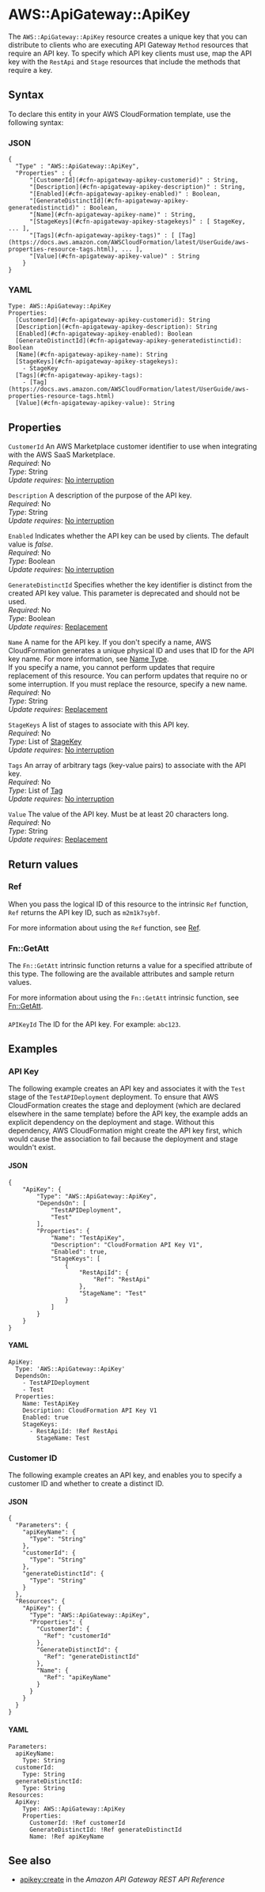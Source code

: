 # AWS::ApiGateway::ApiKey<a name="aws-resource-apigateway-apikey"></a>

The `AWS::ApiGateway::ApiKey` resource creates a unique key that you can distribute to clients who are executing API Gateway `Method` resources that require an API key\. To specify which API key clients must use, map the API key with the `RestApi` and `Stage` resources that include the methods that require a key\. 

## Syntax<a name="aws-resource-apigateway-apikey-syntax"></a>

To declare this entity in your AWS CloudFormation template, use the following syntax:

### JSON<a name="aws-resource-apigateway-apikey-syntax.json"></a>

```
{
  "Type" : "AWS::ApiGateway::ApiKey",
  "Properties" : {
      "[CustomerId](#cfn-apigateway-apikey-customerid)" : String,
      "[Description](#cfn-apigateway-apikey-description)" : String,
      "[Enabled](#cfn-apigateway-apikey-enabled)" : Boolean,
      "[GenerateDistinctId](#cfn-apigateway-apikey-generatedistinctid)" : Boolean,
      "[Name](#cfn-apigateway-apikey-name)" : String,
      "[StageKeys](#cfn-apigateway-apikey-stagekeys)" : [ StageKey, ... ],
      "[Tags](#cfn-apigateway-apikey-tags)" : [ [Tag](https://docs.aws.amazon.com/AWSCloudFormation/latest/UserGuide/aws-properties-resource-tags.html), ... ],
      "[Value](#cfn-apigateway-apikey-value)" : String
    }
}
```

### YAML<a name="aws-resource-apigateway-apikey-syntax.yaml"></a>

```
Type: AWS::ApiGateway::ApiKey
Properties: 
  [CustomerId](#cfn-apigateway-apikey-customerid): String
  [Description](#cfn-apigateway-apikey-description): String
  [Enabled](#cfn-apigateway-apikey-enabled): Boolean
  [GenerateDistinctId](#cfn-apigateway-apikey-generatedistinctid): Boolean
  [Name](#cfn-apigateway-apikey-name): String
  [StageKeys](#cfn-apigateway-apikey-stagekeys): 
    - StageKey
  [Tags](#cfn-apigateway-apikey-tags): 
    - [Tag](https://docs.aws.amazon.com/AWSCloudFormation/latest/UserGuide/aws-properties-resource-tags.html)
  [Value](#cfn-apigateway-apikey-value): String
```

## Properties<a name="aws-resource-apigateway-apikey-properties"></a>

`CustomerId`  <a name="cfn-apigateway-apikey-customerid"></a>
An AWS Marketplace customer identifier to use when integrating with the AWS SaaS Marketplace\.  
*Required*: No  
*Type*: String  
*Update requires*: [No interruption](https://docs.aws.amazon.com/AWSCloudFormation/latest/UserGuide/using-cfn-updating-stacks-update-behaviors.html#update-no-interrupt)

`Description`  <a name="cfn-apigateway-apikey-description"></a>
A description of the purpose of the API key\.  
*Required*: No  
*Type*: String  
*Update requires*: [No interruption](https://docs.aws.amazon.com/AWSCloudFormation/latest/UserGuide/using-cfn-updating-stacks-update-behaviors.html#update-no-interrupt)

`Enabled`  <a name="cfn-apigateway-apikey-enabled"></a>
Indicates whether the API key can be used by clients\. The default value is *false*\.  
*Required*: No  
*Type*: Boolean  
*Update requires*: [No interruption](https://docs.aws.amazon.com/AWSCloudFormation/latest/UserGuide/using-cfn-updating-stacks-update-behaviors.html#update-no-interrupt)

`GenerateDistinctId`  <a name="cfn-apigateway-apikey-generatedistinctid"></a>
Specifies whether the key identifier is distinct from the created API key value\. This parameter is deprecated and should not be used\.  
*Required*: No  
*Type*: Boolean  
*Update requires*: [Replacement](https://docs.aws.amazon.com/AWSCloudFormation/latest/UserGuide/using-cfn-updating-stacks-update-behaviors.html#update-replacement)

`Name`  <a name="cfn-apigateway-apikey-name"></a>
A name for the API key\. If you don't specify a name, AWS CloudFormation generates a unique physical ID and uses that ID for the API key name\. For more information, see [Name Type](https://docs.aws.amazon.com/AWSCloudFormation/latest/UserGuide/aws-properties-name.html)\.  
If you specify a name, you cannot perform updates that require replacement of this resource\. You can perform updates that require no or some interruption\. If you must replace the resource, specify a new name\. 
*Required*: No  
*Type*: String  
*Update requires*: [Replacement](https://docs.aws.amazon.com/AWSCloudFormation/latest/UserGuide/using-cfn-updating-stacks-update-behaviors.html#update-replacement)

`StageKeys`  <a name="cfn-apigateway-apikey-stagekeys"></a>
A list of stages to associate with this API key\.  
*Required*: No  
*Type*: List of [StageKey](aws-properties-apigateway-apikey-stagekey.md)  
*Update requires*: [No interruption](https://docs.aws.amazon.com/AWSCloudFormation/latest/UserGuide/using-cfn-updating-stacks-update-behaviors.html#update-no-interrupt)

`Tags`  <a name="cfn-apigateway-apikey-tags"></a>
An array of arbitrary tags \(key\-value pairs\) to associate with the API key\.  
*Required*: No  
*Type*: List of [Tag](https://docs.aws.amazon.com/AWSCloudFormation/latest/UserGuide/aws-properties-resource-tags.html)  
*Update requires*: [No interruption](https://docs.aws.amazon.com/AWSCloudFormation/latest/UserGuide/using-cfn-updating-stacks-update-behaviors.html#update-no-interrupt)

`Value`  <a name="cfn-apigateway-apikey-value"></a>
The value of the API key\. Must be at least 20 characters long\.  
*Required*: No  
*Type*: String  
*Update requires*: [Replacement](https://docs.aws.amazon.com/AWSCloudFormation/latest/UserGuide/using-cfn-updating-stacks-update-behaviors.html#update-replacement)

## Return values<a name="aws-resource-apigateway-apikey-return-values"></a>

### Ref<a name="aws-resource-apigateway-apikey-return-values-ref"></a>

When you pass the logical ID of this resource to the intrinsic `Ref` function, `Ref` returns the API key ID, such as `m2m1k7sybf`\.

For more information about using the `Ref` function, see [Ref](https://docs.aws.amazon.com/AWSCloudFormation/latest/UserGuide/intrinsic-function-reference-ref.html)\.

### Fn::GetAtt<a name="aws-resource-apigateway-apikey-return-values-fn--getatt"></a>

The `Fn::GetAtt` intrinsic function returns a value for a specified attribute of this type\. The following are the available attributes and sample return values\.

For more information about using the `Fn::GetAtt` intrinsic function, see [Fn::GetAtt](https://docs.aws.amazon.com/AWSCloudFormation/latest/UserGuide/intrinsic-function-reference-getatt.html)\.

#### <a name="aws-resource-apigateway-apikey-return-values-fn--getatt-fn--getatt"></a>

`APIKeyId`  <a name="APIKeyId-fn::getatt"></a>
The ID for the API key\. For example: `abc123`\.

## Examples<a name="aws-resource-apigateway-apikey--examples"></a>



### API Key<a name="aws-resource-apigateway-apikey--examples--API_Key"></a>

The following example creates an API key and associates it with the `Test` stage of the `TestAPIDeployment` deployment\. To ensure that AWS CloudFormation creates the stage and deployment \(which are declared elsewhere in the same template\) before the API key, the example adds an explicit dependency on the deployment and stage\. Without this dependency, AWS CloudFormation might create the API key first, which would cause the association to fail because the deployment and stage wouldn't exist\.

#### JSON<a name="aws-resource-apigateway-apikey--examples--API_Key--json"></a>

```
{
    "ApiKey": {
        "Type": "AWS::ApiGateway::ApiKey",
        "DependsOn": [
            "TestAPIDeployment",
            "Test"
        ],
        "Properties": {
            "Name": "TestApiKey",
            "Description": "CloudFormation API Key V1",
            "Enabled": true,
            "StageKeys": [
                {
                    "RestApiId": {
                        "Ref": "RestApi"
                    },
                    "StageName": "Test"
                }
            ]
        }
    }
}
```

#### YAML<a name="aws-resource-apigateway-apikey--examples--API_Key--yaml"></a>

```
ApiKey:
  Type: 'AWS::ApiGateway::ApiKey'
  DependsOn:
    - TestAPIDeployment
    - Test
  Properties:
    Name: TestApiKey
    Description: CloudFormation API Key V1
    Enabled: true
    StageKeys:
      - RestApiId: !Ref RestApi
        StageName: Test
```

### Customer ID<a name="aws-resource-apigateway-apikey--examples--Customer_ID"></a>

The following example creates an API key, and enables you to specify a customer ID and whether to create a distinct ID\.

#### JSON<a name="aws-resource-apigateway-apikey--examples--Customer_ID--json"></a>

```
{
  "Parameters": {
    "apiKeyName": {
      "Type": "String"
    },
    "customerId": {
      "Type": "String"
    },
    "generateDistinctId": {
      "Type": "String"
    }
  },
  "Resources": {
    "ApiKey": {
      "Type": "AWS::ApiGateway::ApiKey",
      "Properties": {
        "CustomerId": {
          "Ref": "customerId"
        },
        "GenerateDistinctId": {
          "Ref": "generateDistinctId"
        },
        "Name": {
          "Ref": "apiKeyName"
        }
      }
    }
  }
}
```

#### YAML<a name="aws-resource-apigateway-apikey--examples--Customer_ID--yaml"></a>

```
Parameters:
  apiKeyName:
    Type: String
  customerId:
    Type: String
  generateDistinctId:
    Type: String
Resources:
  ApiKey:
    Type: AWS::ApiGateway::ApiKey
    Properties:
      CustomerId: !Ref customerId
      GenerateDistinctId: !Ref generateDistinctId
      Name: !Ref apiKeyName
```

## See also<a name="aws-resource-apigateway-apikey--seealso"></a>
+ [apikey:create](https://docs.aws.amazon.com/apigateway/api-reference/link-relation/apikey-create/) in the *Amazon API Gateway REST API Reference*


